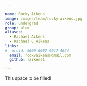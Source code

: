 ```yaml
---

name: Rocky Aikens
image: images/team/rocky-aikens.jpg
role: undergrad
group: alum
aliases:
  - Rachael Aikens
  - Rachael C Aikens
links:
#  orcid: 0000-0002-9617-4624
  email: rockyaikens@gmail.com
  github: raikens1
 
---
```


This space to be filled!
